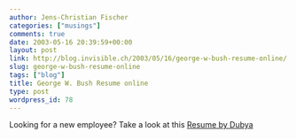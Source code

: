 ```yaml
---
author: Jens-Christian Fischer
categories: ["musings"]
comments: true
date: 2003-05-16 20:39:59+00:00
layout: post
link: http://blog.invisible.ch/2003/05/16/george-w-bush-resume-online/
slug: george-w-bush-resume-online
tags: ["blog"]
title: George W. Bush Resume online
type: post
wordpress_id: 78
---
```


Looking for a new employee? Take a look at this [Resume by Dubya](http://michaelw.net/Articles/GeorgeBushsresumebyKellyK.html)
